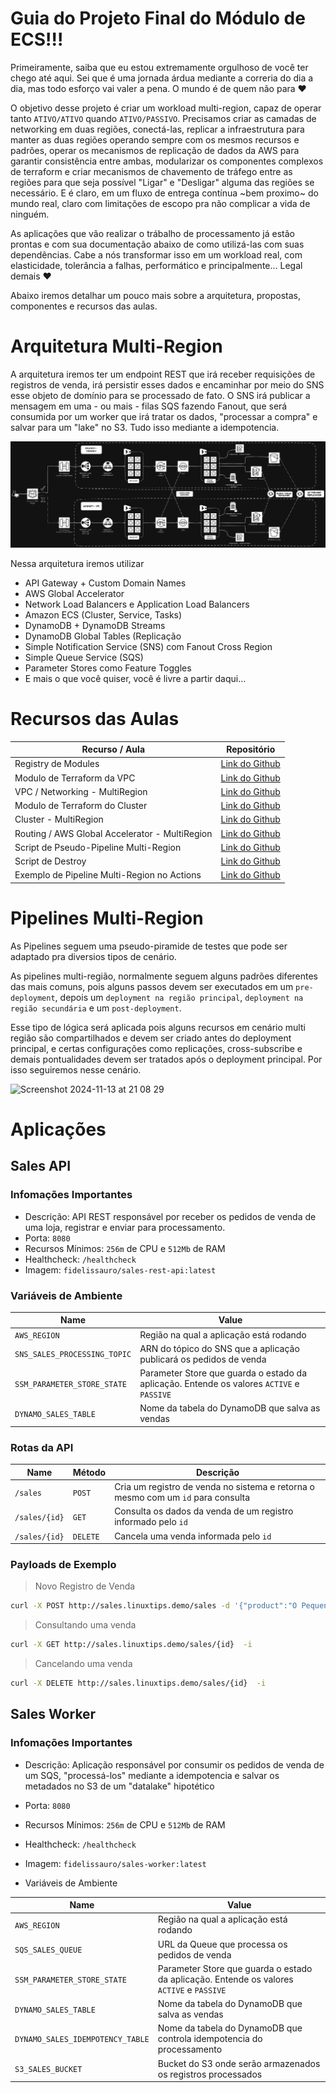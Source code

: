 
# Guia do Projeto Final do Módulo de ECS!!!

Primeiramente, saiba que eu estou extremamente orgulhoso de você ter chego até aqui. Sei que é uma jornada árdua mediante a correria do dia a dia, mas todo esforço vai valer a pena. O mundo é de quem não para :heart: 

O objetivo desse projeto é criar um workload multi-region, capaz de operar tanto `ATIVO/ATIVO` quando `ATIVO/PASSIVO`. Precisamos criar as camadas de networking em duas regiões, conectá-las, replicar a infraestrutura para manter as duas regiões operando sempre com os mesmos recursos e padrões, operar os mecanismos de replicação de dados da AWS para garantir consistência entre ambas, modularizar os componentes complexos de terraform e criar mecanismos de chavemento de tráfego entre as regiões para que seja possível "Ligar" e "Desligar" alguma das regiões se necessário. E é claro, em um fluxo de entrega contínua ~bem proximo~ do mundo real, claro com limitações de escopo pra não complicar a vida de ninguém.

As aplicações que vão realizar o trábalho de processamento já estão prontas e com sua documentação abaixo de como utilizá-las com suas dependências. Cabe a nós transformar isso em um workload real, com elasticidade, tolerância a falhas, performático e principalmente... Legal demais :heart: 

Abaixo iremos detalhar um pouco mais sobre a arquitetura, propostas, componentes e recursos das aulas. 

# Arquitetura Multi-Region

A arquitetura iremos ter um endpoint REST que irá receber requisições de registros de venda, irá persistir esses dados e encaminhar por meio do SNS esse objeto de domínio para se processado de fato. O SNS irá publicar a mensagem em uma - ou mais - filas SQS fazendo Fanout, que será consumida por um worker que irá tratar os dados, "processar a compra" e salvar para um "lake" no S3. Tudo isso mediante a idempotencia. 

![Arquitetura Multi-Region](/assets/projeto-final-ecs.drawio.png)


Nessa arquitetura iremos utilizar 

* API Gateway + Custom Domain Names
* AWS Global Accelerator
* Network Load Balancers e Application Load Balancers
* Amazon ECS (Cluster, Service, Tasks)
* DynamoDB + DynamoDB Streams
* DynamoDB Global Tables (Replicação
* Simple Notification Service (SNS) com Fanout Cross Region
* Simple Queue Service (SQS)
* Parameter Stores como Feature Toggles
* E mais o que você quiser, você é livre a partir daqui... 


# Recursos das Aulas

| Recurso / Aula                                  | Repositório                                                                                         |
|-------------------------------------------------|-----------------------------------------------------------------------------------------------------|
| Registry de Modules                             | [Link do Github](https://github.com/msfidelis/linuxtips-curso-containers-aws-modules)               |
| Modulo de Terraform da VPC                      | [Link do Github](https://github.com/msfidelis/linuxtips-curso-containers-aws-modules/vpc)           |
| VPC / Networking - MultiRegion                  | [Link do Github](https://github.com/msfidelis/linuxtips-curso-containers-aws-multiregion-vpc)       |
| Modulo de Terraform do Cluster                  | [Link do Github](https://github.com/msfidelis/linuxtips-curso-containers-aws-modules/cluster)       |
| Cluster - MultiRegion                           | [Link do Github](https://github.com/msfidelis/linuxtips-curso-containers-aws-multiregion-cluster)   |
| Routing / AWS Global Accelerator - MultiRegion  | [Link do Github](https://github.com/msfidelis/linuxtips-curso-containers-aws-multiregion-routing)   |
| Script de Pseudo-Pipeline Multi-Region          | [Link do Github](/extras/ecs-projeto-final/pipeline.sh)                                             |
| Script de Destroy                               | [Link do Github](/extras/ecs-projeto-final/pipeline-destroy.sh)                                     |
| Exemplo de Pipeline Multi-Region no Actions     | [Link do Github](/extras/ecs-projeto-final/workflows/multiregion.yml)                               |


# Pipelines Multi-Region

As Pipelines seguem uma pseudo-piramide de testes que pode ser adaptado pra diversios tipos de cenário.

As pipelines multi-região, normalmente seguem alguns padrões diferentes das mais comuns, pois alguns passos devem ser executados em um `pre-deployment`, depois um `deployment na região principal`, `deployment na região secundária` e um `post-deployment`. 

Esse tipo de lógica será aplicada pois alguns recursos em cenário multi região são compartilhados e devem ser criado antes do deployment principal, e certas configurações como replicações, cross-subscribe e demais pontualidades devem ser tratados após o deployment principal. Por isso seguiremos nesse cenário. 

![Screenshot 2024-11-13 at 21 08 29](https://github.com/user-attachments/assets/f2174c77-191a-44e2-83fd-46970ac7e8d7)


# Aplicações 

## Sales API

### Infomações Importantes

* Descrição: API REST responsável por receber os pedidos de venda de uma loja, registrar e enviar para processamento. 
* Porta: `8080`
* Recursos Mínimos: `256m` de CPU e `512Mb` de RAM
* Healthcheck: `/healthcheck`
* Imagem: `fidelissauro/sales-rest-api:latest`

### Variáveis de Ambiente

| Name                          | Value                                                                                     |
|-------------------------------|-------------------------------------------------------------------------------------------|
| `AWS_REGION`                  | Região na qual a aplicação está rodando                                                   |
| `SNS_SALES_PROCESSING_TOPIC`  | ARN do tópico do SNS que a aplicação publicará os pedidos de venda                        |
| `SSM_PARAMETER_STORE_STATE`   | Parameter Store que guarda o estado da aplicação. Entende os valores `ACTIVE` e `PASSIVE` |
| `DYNAMO_SALES_TABLE`          | Nome da tabela do DynamoDB que salva as vendas                                            |

### Rotas da API 

| Name          | Método    | Descrição                                                                                 |
|---------------|-----------|-------------------------------------------------------------------------------------------|
| `/sales`      | `POST`    | Cria um registro de venda no sistema e retorna o mesmo com um `id` para consulta          |
| `/sales/{id}` | `GET`     | Consulta os dados da venda de um registro informado pelo `id`                             |
| `/sales/{id}` | `DELETE`  | Cancela uma venda informada pelo `id`                                                     |


### Payloads de Exemplo

> Novo Registro de Venda

```bash
curl -X POST http://sales.linuxtips.demo/sales -d '{"product":"O Pequeno Principe", "amount": 14.00}' -i
```

> Consultando uma venda

```bash
curl -X GET http://sales.linuxtips.demo/sales/{id}  -i
```


> Cancelando uma venda

```bash
curl -X DELETE http://sales.linuxtips.demo/sales/{id}  -i
```


## Sales Worker

### Infomações Importantes

* Descrição: Aplicação responsável por consumir os pedidos de venda de um SQS, "processá-los" mediante a idempotencia e salvar os metadados no S3 de um "datalake" hipotético
* Porta: `8080`
* Recursos Mínimos: `256m` de CPU e `512Mb` de RAM
* Healthcheck: `/healthcheck`
* Imagem: `fidelissauro/sales-worker:latest`


* Variáveis de Ambiente

| Name                              | Value                                                                                     |
|-----------------------------------|-------------------------------------------------------------------------------------------|
| `AWS_REGION`                      | Região na qual a aplicação está rodando                                                   |
| `SQS_SALES_QUEUE`                 | URL da Queue que processa os pedidos de venda                                             |
| `SSM_PARAMETER_STORE_STATE`       | Parameter Store que guarda o estado da aplicação. Entende os valores `ACTIVE` e `PASSIVE` |
| `DYNAMO_SALES_TABLE`              | Nome da tabela do DynamoDB que salva as vendas                                            |
| `DYNAMO_SALES_IDEMPOTENCY_TABLE`  | Nome da tabela do DynamoDB que controla idempotencia do processamento                     |
| `S3_SALES_BUCKET`                 | Bucket do S3 onde serão armazenados os registros processados                              |
